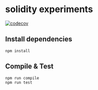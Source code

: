 # solidity experiments
[![codecov](https://codecov.io/gh/heldersepu/hs-solidity/branch/main/graph/badge.svg?token=4BMxmN0DoY)](https://codecov.io/gh/heldersepu/hs-solidity)

## Install dependencies
```
npm install
```

## Compile & Test
```
npm run compile
npm run test
```

